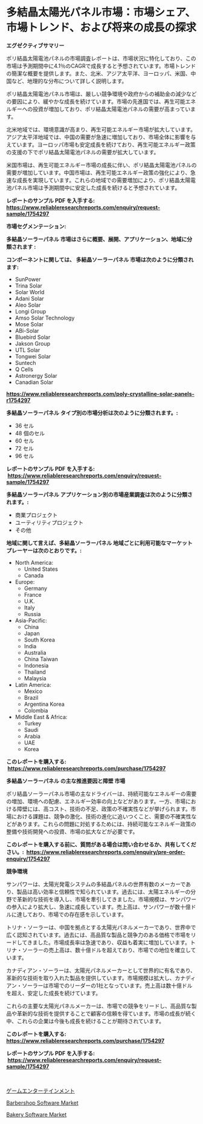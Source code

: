 <p><h1>多結晶太陽光パネル市場：市場シェア、市場トレンド、および将来の成長の探求</h1></p><p><strong>エグゼクティブサマリー</strong></p>
<p><p>ポリ結晶太陽電池パネルの市場調査レポートは、市場状況に特化しており、この市場は予測期間中に4.1％のCAGRで成長すると予想されています。市場トレンドの簡潔な概要を提供します。また、北米、アジア太平洋、ヨーロッパ、米国、中国など、地理的な分布について詳しく説明します。</p><p>ポリ結晶太陽電池パネル市場は、厳しい競争環境や政府からの補助金の減少などの要因により、緩やかな成長を続けています。市場の先進国では、再生可能エネルギーへの投資が増加しており、ポリ結晶太陽電池パネルの需要が高まっています。</p><p>北米地域では、環境意識が高まり、再生可能エネルギー市場が拡大しています。アジア太平洋地域では、中国の需要が急速に増加しており、市場全体に影響を与えています。ヨーロッパ市場も安定成長を続けており、再生可能エネルギー政策の支援の下でポリ結晶太陽電池パネルの需要が拡大しています。</p><p>米国市場は、再生可能エネルギー市場の成長に伴い、ポリ結晶太陽電池パネルの需要が増加しています。中国市場は、再生可能エネルギー政策の強化により、急速な成長を実現しています。これらの地域での需要増加により、ポリ結晶太陽電池パネル市場は予測期間中に安定した成長を続けると予想されています。</p></p>
<p><strong>レポートのサンプル PDF を入手する: <a href="https://www.reliableresearchreports.com/enquiry/request-sample/1754297">https://www.reliableresearchreports.com/enquiry/request-sample/1754297</a></strong></p>
<p><strong>市場セグメンテーション:</strong></p>
<p><strong> 多結晶ソーラーパネル 市場はさらに概要、展開、アプリケーション、地域に分類されます :</strong></p>
<p><strong>コンポーネントに関しては、 多結晶ソーラーパネル 市場は次のように分類されます: &nbsp;</strong></p>
<p><ul><li>SunPower</li><li>Trina Solar</li><li>Solar World</li><li>Adani Solar</li><li>Aleo Solar</li><li>Longi Group</li><li>Amso Solar Technology</li><li>Mose Solar</li><li>ABi-Solar</li><li>Bluebird Solar</li><li>Jakson Group</li><li>UTL Solar</li><li>Tongwei Solar</li><li>Suntech</li><li>Q Cells</li><li>Astronergy Solar</li><li>Canadian Solar</li></ul></p>
<p><strong><a href="https://www.reliableresearchreports.com/poly-crystalline-solar-panels-r1754297">https://www.reliableresearchreports.com/poly-crystalline-solar-panels-r1754297</a></strong></p>
<p><strong> 多結晶ソーラーパネル タイプ別の市場分析は次のように分類されます。:</strong></p>
<p><ul><li>36 セル</li><li>48 個のセル</li><li>60 セル</li><li>72 セル</li><li>96 セル</li></ul></p>
<p><strong>レポートのサンプル PDF を入手する: &nbsp;<a href="https://www.reliableresearchreports.com/enquiry/request-sample/1754297">https://www.reliableresearchreports.com/enquiry/request-sample/1754297</a></strong></p>
<p><strong> 多結晶ソーラーパネル アプリケーション別の市場産業調査は次のように分類されます。:</strong></p>
<p><ul><li>商業プロジェクト</li><li>ユーティリティプロジェクト</li><li>その他</li></ul></p>
<p><strong>地域に関して言えば、多結晶ソーラーパネル 地域ごとに利用可能なマーケットプレーヤーは次のとおりです。:</strong></p>
<p><ul>
    <li>
        North America:
        <ul>
            <li>United States</li>
            <li>Canada</li>
        </ul>
    </li>
    <li>
        Europe:
        <ul>
            <li>Germany</li>
            <li>France</li>
            <li>U.K.</li>
            <li>Italy</li>
            <li>Russia</li>
        </ul>
    </li>
    <li>
        Asia-Pacific:
        <ul>
            <li>China</li>
            <li>Japan</li>
            <li>South Korea</li>
            <li>India</li>
            <li>Australia</li>
            <li>China Taiwan</li>
            <li>Indonesia</li>
            <li>Thailand</li>
            <li>Malaysia</li>
        </ul>
    </li>
    <li>
        Latin America:
        <ul>
            <li>Mexico</li>
            <li>Brazil</li>
            <li>Argentina Korea</li>
            <li>Colombia</li>
        </ul>
    </li>
    <li>
        Middle East & Africa:
        <ul>
            <li>Turkey</li>
            <li>Saudi</li>
            <li>Arabia</li>
            <li>UAE</li>
            <li>Korea</li>
        </ul>
    </li>
    </ul></p>
<p><strong>このレポートを購入する: &nbsp;<a href="https://www.reliableresearchreports.com/purchase/1754297">https://www.reliableresearchreports.com/purchase/1754297</a></strong></p>
<p><strong>多結晶ソーラーパネル の主な推進要因と障壁 市場</strong></p>
<p><p>ポリ結晶ソーラーパネル市場の主なドライバーは、持続可能なエネルギーの需要の増加、環境への配慮、エネルギー効率の向上などがあります。一方、市場における障壁には、高コスト、技術の不足、政策の不確実性などが挙げられます。市場における課題は、競争の激化、技術の進化に追いつくこと、需要の不確実性などがあります。これらの問題に対処するためには、持続可能なエネルギー政策の整備や技術開発への投資、市場の拡大などが必要です。</p></p>
<p><strong>このレポートを購入する前に、質問がある場合は問い合わせるか、共有してください。:&nbsp; <a href="https://www.reliableresearchreports.com/enquiry/pre-order-enquiry/1754297">https://www.reliableresearchreports.com/enquiry/pre-order-enquiry/1754297</a></strong></p>
<p><strong>競争環境</strong></p>
<p><p>サンパワーは、太陽光発電システムの多結晶パネルの世界有数のメーカーであり、製品は高い効率と信頼性で知られています。過去には、太陽エネルギーの分野で革新的な技術を導入し、市場を牽引してきました。市場規模は、サンパワーの参入により拡大し、急速に成長しています。売上高は、サンパワーが数十億ドルに達しており、市場での存在感を示しています。</p><p>トリナ・ソーラーは、中国を拠点とする太陽光パネルメーカーであり、世界中で広く認知されています。過去には、高品質な製品と競争力のある価格で市場をリードしてきました。市場成長率は急速であり、収益も着実に増加しています。トリナ・ソーラーの売上高は、数十億ドルを超えており、市場での地位を確立しています。</p><p>カナディアン・ソーラーは、太陽光パネルメーカーとして世界的に有名であり、革新的な技術を取り入れた製品を提供しています。市場規模は拡大し、カナディアン・ソーラーは市場でのリーダーの1社となっています。売上高は数十億ドルを超え、安定した成長を続けています。</p><p>これらの主要な太陽光パネルメーカーは、市場での競争をリードし、高品質な製品や革新的な技術を提供することで顧客の信頼を得ています。市場の成長が続く中、これらの企業は今後も成長を続けることが期待されています。</p></p>
<p><strong>このレポートを購入する: &nbsp; <a href="https://www.reliableresearchreports.com/purchase/1754297">https://www.reliableresearchreports.com/purchase/1754297</a></strong></p>
<p><strong>レポートのサンプル PDF を入手する: &nbsp;<a href="https://www.reliableresearchreports.com/enquiry/request-sample/1754297">https://www.reliableresearchreports.com/enquiry/request-sample/1754297</a></strong><strong></strong></p>
<p>&nbsp;</p>
<p><p><a href="https://github.com/SantosDicki04/Market-Research-Report-List-1/blob/main/143315025332.md">ゲームエンターテインメント</a></p><p><a href="https://github.com/jaidynmorantestelletmjzya/Market-Research-Report-List-2/blob/main/barbershop-software-market.md">Barbershop Software Market</a></p><p><a href="https://github.com/ruddyyedelwadw/Market-Research-Report-List-2/blob/main/bakery-software-market.md">Bakery Software Market</a></p></p>